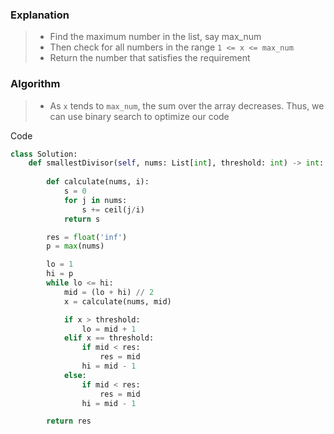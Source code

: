 ### Explanation
>- Find the maximum number in the list, say max_num
>- Then check for all numbers in the range ```1 <= x <= max_num ```
>- Return the number that satisfies the requirement

### Algorithm
>- As ```x``` tends to ```max_num```, the sum over the array decreases. Thus, we can use binary search to optimize our code
    
Code
```python
class Solution:
    def smallestDivisor(self, nums: List[int], threshold: int) -> int:
        
        def calculate(nums, i):
            s = 0
            for j in nums:
                s += ceil(j/i)
            return s

        res = float('inf')
        p = max(nums)

        lo = 1
        hi = p
        while lo <= hi:
            mid = (lo + hi) // 2
            x = calculate(nums, mid)

            if x > threshold:
                lo = mid + 1
            elif x == threshold:
                if mid < res:
                    res = mid
                hi = mid - 1
            else:
                if mid < res:
                    res = mid
                hi = mid - 1

        return res

```
